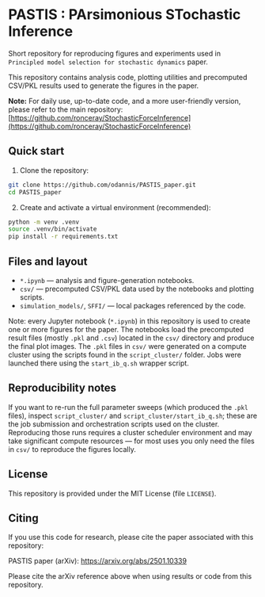# PASTIS : PArsimonious STochastic Inference

Short repository for reproducing figures and experiments used in `Principled model selection for stochastic dynamics` paper.

This repository contains analysis code, plotting utilities and precomputed CSV/PKL results used to generate the figures in the paper.

**Note:**
For daily use, up-to-date code, and a more user-friendly version, please refer to the main repository:
[https://github.com/ronceray/StochasticForceInference](https://github.com/ronceray/StochasticForceInference)

## Quick start

1. Clone the repository:

```bash
git clone https://github.com/odannis/PASTIS_paper.git
cd PASTIS_paper
```

2. Create and activate a virtual environment (recommended):

```bash
python -m venv .venv
source .venv/bin/activate
pip install -r requirements.txt
```

## Files and layout

- `*.ipynb` — analysis and figure-generation notebooks.
- `csv/` — precomputed CSV/PKL data used by the notebooks and plotting scripts.
- `simulation_models/`, `SFFI/` — local packages referenced by the code.

Note: every Jupyter notebook (`*.ipynb`) in this repository is used to create one or more figures for the paper. The notebooks load the precomputed result files (mostly `.pkl` and `.csv`) located in the `csv/` directory and produce the final plot images. The `.pkl` files in `csv/` were generated on a compute cluster using the scripts found in the `script_cluster/` folder. Jobs were launched there using the `start_ib_q.sh` wrapper script.

## Reproducibility notes

If you want to re-run the full parameter sweeps (which produced the `.pkl` files), inspect `script_cluster/` and `script_cluster/start_ib_q.sh`; these are the job submission and orchestration scripts used on the cluster. Reproducing those runs requires a cluster scheduler environment and may take significant compute resources — for most uses you only need the files in `csv/` to reproduce the figures locally.

## License

This repository is provided under the MIT License (file `LICENSE`).

## Citing
If you use this code for research, please cite the paper associated with this repository:

PASTIS paper (arXiv): https://arxiv.org/abs/2501.10339

Please cite the arXiv reference above when using results or code from this repository.


